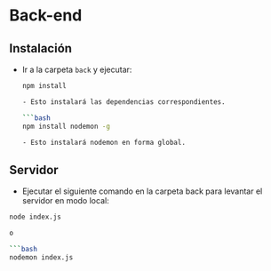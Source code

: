 # Back-end

## Instalación

- Ir a la carpeta `back` y ejecutar:

   ```bash
   npm install

   - Esto instalará las dependencias correspondientes.

   ```bash
   npm install nodemon -g

   - Esto instalará nodemon en forma global.

## Servidor

   - Ejecutar el siguiente comando en la carpeta back para levantar el servidor en modo local:

   ```bash
   node index.js

   o

   ```bash
   nodemon index.js